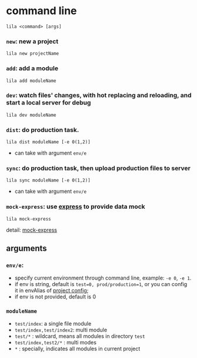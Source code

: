 # command line

```
lila <command> [args]
```


### `new`: new a project

```
lila new projectName
```

### `add`: add a module

```
lila add moduleName
```

### `dev`: watch files' changes, with hot replacing and reloading, and start a local server for debug

```
lila dev moduleName
```

### `dist`: do production task.

```
lila dist moduleName [-e 0(1,2)] 
```

* can take with argument `env/e`

### `sync`: do production task, then upload production files to server

```
lila sync moduleName [-e 0(1,2)] 
```

* can take with argument `env/e`

### `mock-express`: use [express](https://github.com/expressjs/express) to provide data mock

```
lila mock-express
```

detail: [mock-express](./express.md)

## arguments

### `env/e`: 

* specify current environment through command line, example:  `-e 0`, `-e 1`.
* if env is string, default is `test=0, prod/production=1`, or you can config it in envAlias of [project config](./config.md);
* if env is not provided, default is 0

### `moduleName`

* `test/index`: a single file module
* `test/index,test/index2`: multi module
* `test/*` : wildcard, means all modules in directory `test`
* `test/index,test2/*` : multi modes
* `*` : specially, indicates all modules in current project

